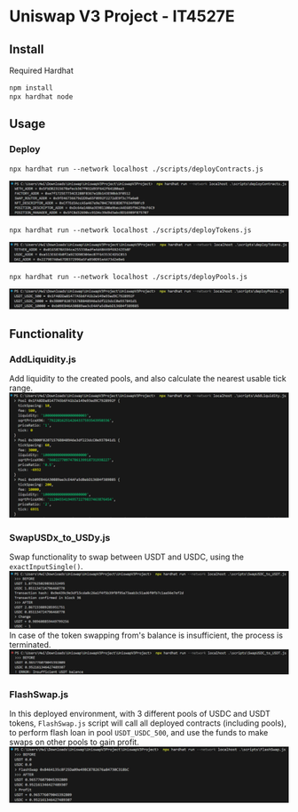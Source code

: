 # Uniswap V3 Project - IT4527E

## Install
Required Hardhat
```code
npm install
npx hardhat node
```

## Usage
### Deploy
```code
npx hardhat run --network localhost ./scripts/deployContracts.js
```
![alt text](images/image1.png)
```code
npx hardhat run --network localhost ./scripts/deployTokens.js
```
![alt text](images/image2.png)
```code
npx hardhat run --network localhost ./scripts/deployPools.js
```
![alt text](images/image3.png)

## Functionality
### AddLiquidity.js
Add liquidity to the created pools, and also calculate the nearest usable tick range.
![alt text](images/image4.png)
### SwapUSDx\_to\_USDy.js
Swap functionality to swap between USDT and USDC, using the `exactInputSingle()`.
![alt text](images/image5.png)
In case of the token swapping from's balance is insufficient, the process is terminated.
![alt text](images/image6.png)
### FlashSwap.js
In this deployed environment, with 3 different pools of USDC and USDT tokens, `FlashSwap.js` script will call all deployed contracts (including pools), to perform flash loan in pool `USDT_USDC_500`, and use the funds to make swaps on other pools to gain profit.
![alt text](images/image7.png)

